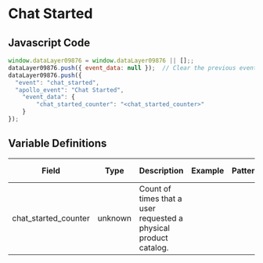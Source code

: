 # Chat Started

### 

## Javascript Code
```js
window.dataLayer09876 = window.dataLayer09876 || [];;
dataLayer09876.push({ event_data: null });  // Clear the previous event_data object.;
dataLayer09876.push({
  "event": "chat_started",
  "apollo_event": "Chat Started",
    "event_data": {
        "chat_started_counter": "<chat_started_counter>"
    }
});
```

## Variable Definitions

|Field|Type|Description|Example|Pattern|Min Length|Max Length|Minimum|Maximum|Multiple Of|
| --- | --- | --- | --- | --- | --- | --- | --- | --- | --- |
|chat_started_counter|unknown|Count of times that a user requested a physical product catalog.||||||||




